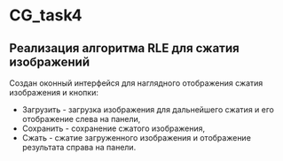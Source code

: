 # CG_task4
## Реализация алгоритма RLE для сжатия изображений

Создан оконный интерфейся для наглядного отображения сжатия изображения и кнопки:
* Загрузить - загрузка изображения для дальнейшего сжатия и его отображение слева на панели, 
* Сохранить - сохранение сжатого изображения,
* Сжать - сжатие загруженного изображения и отображение результата справа на панели.
